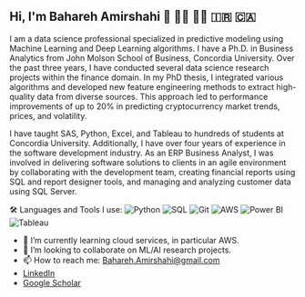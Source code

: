 ## Hi, I'm Bahareh Amirshahi 👋 👩‍💻 👩‍🎓 🇮🇷 🇨🇦

I am a data science professional specialized in predictive modeling using Machine Learning and Deep Learning algorithms. I have a Ph.D. in Business Analytics from John Molson School of Business, Concordia University. Over the past three years, I have conducted several data science research projects within the finance domain. In my PhD thesis, I integrated various algorithms and developed new feature engineering methods to extract high-quality data from diverse sources. This approach led to performance improvements of up to 20% in predicting cryptocurrency market trends, prices, and volatility.

I have taught SAS, Python, Excel, and Tableau to hundreds of students at Concordia University. Additionally, I have over four years of experience in the software development industry. As an ERP Business Analyst, I was involved in delivering software solutions to clients in an agile environment by collaborating with the development team, creating financial reports using SQL and report designer tools, and managing and analyzing customer data using SQL Server.

🛠️ Languages and Tools I use:
![Python](https://img.shields.io/badge/Python-3776AB?style=for-the-badge&logo=python&logoColor=white)
![SQL](https://img.shields.io/badge/SQL-00000F?style=for-the-badge&logo=sql&logoColor=white)
![Git](https://img.shields.io/badge/Git-F05032?style=for-the-badge&logo=git&logoColor=white)
![AWS](https://img.shields.io/badge/AWS-232F3E?style=for-the-badge&logo=amazon-aws&logoColor=white)
![Power BI](https://img.shields.io/badge/PowerBI-F2C811?style=for-the-badge&logo=powerbi&logoColor=black)
![Tableau](https://img.shields.io/badge/Tableau-E97627?style=for-the-badge&logo=tableau&logoColor=white)


- 🌱 I’m currently learning cloud services, in particular AWS.
- 👯 I’m looking to collaborate on ML/AI research projects.
- 📫 How to reach me: Bahareh.Amirshahi@gmail.com
- [LinkedIn](https://www.linkedin.com/in/bahareh-amirshahi/) 
- [Google Scholar](https://scholar.google.com/citations?user=iaHNBysAAAAJ&hl=en&oi=ao)
